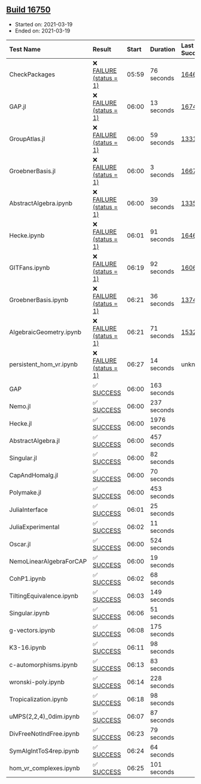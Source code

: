 ## [Build 16750](https://oscarci.mathematik.uni-kl.de/job/oscar/16750/)

* Started on: 2021-03-19
* Ended on: 2021-03-19

| Test Name    | Result | Start | Duration | Last Success | First Failure |
|:-------------|:-------|:------|:---------|:-------------|:--------------|
| CheckPackages | ❌ [FAILURE (status = 1)](https://oscarci.mathematik.uni-kl.de/job/oscar/16750/artifact/logs/build-16750/CheckPackages.log) | 05:59 | 76 seconds | [16463](https://oscarci.mathematik.uni-kl.de/job/oscar/16463/) | [16464](https://oscarci.mathematik.uni-kl.de/job/oscar/16464/) |
| GAP.jl | ❌ [FAILURE (status = 1)](https://oscarci.mathematik.uni-kl.de/job/oscar/16750/artifact/logs/build-16750/GAP.jl.log) | 06:00 | 13 seconds | [16749](https://oscarci.mathematik.uni-kl.de/job/oscar/16749/) | [16750](https://oscarci.mathematik.uni-kl.de/job/oscar/16750/) |
| GroupAtlas.jl | ❌ [FAILURE (status = 1)](https://oscarci.mathematik.uni-kl.de/job/oscar/16750/artifact/logs/build-16750/GroupAtlas.jl.log) | 06:00 | 59 seconds | [13311](https://oscarci.mathematik.uni-kl.de/job/oscar/13311/) | [13312](https://oscarci.mathematik.uni-kl.de/job/oscar/13312/) |
| GroebnerBasis.jl | ❌ [FAILURE (status = 1)](https://oscarci.mathematik.uni-kl.de/job/oscar/16750/artifact/logs/build-16750/GroebnerBasis.jl.log) | 06:00 | 3 seconds | [16676](https://oscarci.mathematik.uni-kl.de/job/oscar/16676/) | [16677](https://oscarci.mathematik.uni-kl.de/job/oscar/16677/) |
| AbstractAlgebra.ipynb | ❌ [FAILURE (status = 1)](https://oscarci.mathematik.uni-kl.de/job/oscar/16750/artifact/logs/build-16750/AbstractAlgebra.ipynb.log) | 06:00 | 39 seconds | [13355](https://oscarci.mathematik.uni-kl.de/job/oscar/13355/) | [13356](https://oscarci.mathematik.uni-kl.de/job/oscar/13356/) |
| Hecke.ipynb | ❌ [FAILURE (status = 1)](https://oscarci.mathematik.uni-kl.de/job/oscar/16750/artifact/logs/build-16750/Hecke.ipynb.log) | 06:01 | 91 seconds | [16463](https://oscarci.mathematik.uni-kl.de/job/oscar/16463/) | [16464](https://oscarci.mathematik.uni-kl.de/job/oscar/16464/) |
| GITFans.ipynb | ❌ [FAILURE (status = 1)](https://oscarci.mathematik.uni-kl.de/job/oscar/16750/artifact/logs/build-16750/GITFans.ipynb.log) | 06:19 | 92 seconds | [16068](https://oscarci.mathematik.uni-kl.de/job/oscar/16068/) | [16069](https://oscarci.mathematik.uni-kl.de/job/oscar/16069/) |
| GroebnerBasis.ipynb | ❌ [FAILURE (status = 1)](https://oscarci.mathematik.uni-kl.de/job/oscar/16750/artifact/logs/build-16750/GroebnerBasis.ipynb.log) | 06:21 | 36 seconds | [13748](https://oscarci.mathematik.uni-kl.de/job/oscar/13748/) | [13749](https://oscarci.mathematik.uni-kl.de/job/oscar/13749/) |
| AlgebraicGeometry.ipynb | ❌ [FAILURE (status = 1)](https://oscarci.mathematik.uni-kl.de/job/oscar/16750/artifact/logs/build-16750/AlgebraicGeometry.ipynb.log) | 06:21 | 71 seconds | [15322](https://oscarci.mathematik.uni-kl.de/job/oscar/15322/) | [15323](https://oscarci.mathematik.uni-kl.de/job/oscar/15323/) |
| persistent_hom_vr.ipynb | ❌ [FAILURE (status = 1)](https://oscarci.mathematik.uni-kl.de/job/oscar/16750/artifact/logs/build-16750/persistent_hom_vr.ipynb.log) | 06:27 | 14 seconds | unknown | unknown |
| GAP | ✅ [SUCCESS](https://oscarci.mathematik.uni-kl.de/job/oscar/16750/artifact/logs/build-16750/GAP.log) | 06:00 | 163 seconds |  |  |
| Nemo.jl | ✅ [SUCCESS](https://oscarci.mathematik.uni-kl.de/job/oscar/16750/artifact/logs/build-16750/Nemo.jl.log) | 06:00 | 237 seconds |  |  |
| Hecke.jl | ✅ [SUCCESS](https://oscarci.mathematik.uni-kl.de/job/oscar/16750/artifact/logs/build-16750/Hecke.jl.log) | 06:00 | 1976 seconds |  |  |
| AbstractAlgebra.jl | ✅ [SUCCESS](https://oscarci.mathematik.uni-kl.de/job/oscar/16750/artifact/logs/build-16750/AbstractAlgebra.jl.log) | 06:00 | 457 seconds |  |  |
| Singular.jl | ✅ [SUCCESS](https://oscarci.mathematik.uni-kl.de/job/oscar/16750/artifact/logs/build-16750/Singular.jl.log) | 06:00 | 82 seconds |  |  |
| CapAndHomalg.jl | ✅ [SUCCESS](https://oscarci.mathematik.uni-kl.de/job/oscar/16750/artifact/logs/build-16750/CapAndHomalg.jl.log) | 06:00 | 70 seconds |  |  |
| Polymake.jl | ✅ [SUCCESS](https://oscarci.mathematik.uni-kl.de/job/oscar/16750/artifact/logs/build-16750/Polymake.jl.log) | 06:00 | 453 seconds |  |  |
| JuliaInterface | ✅ [SUCCESS](https://oscarci.mathematik.uni-kl.de/job/oscar/16750/artifact/logs/build-16750/JuliaInterface.log) | 06:01 | 25 seconds |  |  |
| JuliaExperimental | ✅ [SUCCESS](https://oscarci.mathematik.uni-kl.de/job/oscar/16750/artifact/logs/build-16750/JuliaExperimental.log) | 06:02 | 11 seconds |  |  |
| Oscar.jl | ✅ [SUCCESS](https://oscarci.mathematik.uni-kl.de/job/oscar/16750/artifact/logs/build-16750/Oscar.jl.log) | 06:00 | 524 seconds |  |  |
| NemoLinearAlgebraForCAP | ✅ [SUCCESS](https://oscarci.mathematik.uni-kl.de/job/oscar/16750/artifact/logs/build-16750/NemoLinearAlgebraForCAP.log) | 06:00 | 19 seconds |  |  |
| CohP1.ipynb | ✅ [SUCCESS](https://oscarci.mathematik.uni-kl.de/job/oscar/16750/artifact/logs/build-16750/CohP1.ipynb.log) | 06:02 | 68 seconds |  |  |
| TiltingEquivalence.ipynb | ✅ [SUCCESS](https://oscarci.mathematik.uni-kl.de/job/oscar/16750/artifact/logs/build-16750/TiltingEquivalence.ipynb.log) | 06:03 | 149 seconds |  |  |
| Singular.ipynb | ✅ [SUCCESS](https://oscarci.mathematik.uni-kl.de/job/oscar/16750/artifact/logs/build-16750/Singular.ipynb.log) | 06:06 | 51 seconds |  |  |
| g-vectors.ipynb | ✅ [SUCCESS](https://oscarci.mathematik.uni-kl.de/job/oscar/16750/artifact/logs/build-16750/g-vectors.ipynb.log) | 06:08 | 175 seconds |  |  |
| K3-16.ipynb | ✅ [SUCCESS](https://oscarci.mathematik.uni-kl.de/job/oscar/16750/artifact/logs/build-16750/K3-16.ipynb.log) | 06:11 | 98 seconds |  |  |
| c-automorphisms.ipynb | ✅ [SUCCESS](https://oscarci.mathematik.uni-kl.de/job/oscar/16750/artifact/logs/build-16750/c-automorphisms.ipynb.log) | 06:13 | 83 seconds |  |  |
| wronski-poly.ipynb | ✅ [SUCCESS](https://oscarci.mathematik.uni-kl.de/job/oscar/16750/artifact/logs/build-16750/wronski-poly.ipynb.log) | 06:14 | 228 seconds |  |  |
| Tropicalization.ipynb | ✅ [SUCCESS](https://oscarci.mathematik.uni-kl.de/job/oscar/16750/artifact/logs/build-16750/Tropicalization.ipynb.log) | 06:18 | 98 seconds |  |  |
| uMPS(2,2,4)_0dim.ipynb | ✅ [SUCCESS](https://oscarci.mathematik.uni-kl.de/job/oscar/16750/artifact/logs/build-16750/uMPS-2-2-4-_0dim.ipynb.log) | 06:07 | 87 seconds |  |  |
| DivFreeNotIndFree.ipynb | ✅ [SUCCESS](https://oscarci.mathematik.uni-kl.de/job/oscar/16750/artifact/logs/build-16750/DivFreeNotIndFree.ipynb.log) | 06:23 | 79 seconds |  |  |
| SymAlgIntToS4rep.ipynb | ✅ [SUCCESS](https://oscarci.mathematik.uni-kl.de/job/oscar/16750/artifact/logs/build-16750/SymAlgIntToS4rep.ipynb.log) | 06:24 | 64 seconds |  |  |
| hom_vr_complexes.ipynb | ✅ [SUCCESS](https://oscarci.mathematik.uni-kl.de/job/oscar/16750/artifact/logs/build-16750/hom_vr_complexes.ipynb.log) | 06:25 | 101 seconds |  |  |
